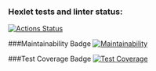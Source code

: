 ### Hexlet tests and linter status:
[![Actions Status](https://github.com/XannyH/frontend-project-46/workflows/hexlet-check/badge.svg)](https://github.com/XannyH/frontend-project-46/actions)

###Maintainability Badge
[![Maintainability](https://api.codeclimate.com/v1/badges/368e5c778ca0b8c647a8/maintainability)](https://codeclimate.com/github/XannyH/frontend-project-46/maintainability)

###Test Coverage Badge
[![Test Coverage](https://api.codeclimate.com/v1/badges/368e5c778ca0b8c647a8/test_coverage)](https://codeclimate.com/github/XannyH/frontend-project-46/test_coverage)
